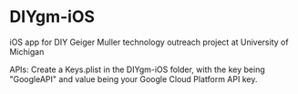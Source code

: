 # DIYgm-iOS
iOS app for DIY Geiger Muller technology outreach project at University of Michigan

APIs: Create a Keys.plist in the DIYgm-iOS folder, with the key being "GoogleAPI" and value being your Google Cloud Platform API key.
